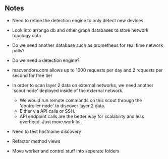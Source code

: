 ## Notes
- Need to refine the detection engine to only detect new devices
- Look into arrango db and other graph databases to store network topology data
- Do we need another database such as prometheus for real time network polls?
- Do we need a detection engine?
- macvendors.com allows up to 1000 requests per day and 2 requests per second for free tier

- In order to scan layer 2 data on external networks, we need another 'scout node' deployed inside of the external network.
    - We would run remote commands on this scout through the 'controller node' to discover layer 2 data.
    - Either via API calls or SSH.
    - API endpoint calls are the better way for scalability and less overhead. Just more work lol.

- Need to test hostname discovery

- Refactor method views
- Move worker and control stuff into seperate folders



